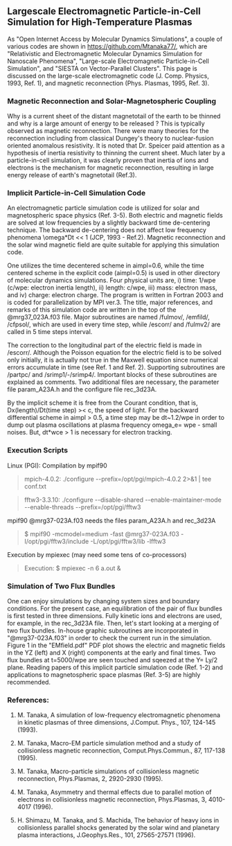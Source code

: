 ## Largescale Electromagnetic Particle-in-Cell Simulation for High-Temperature Plasmas ## 

As "Open Internet Access by Molecular Dynamics Simulations", a couple of various codes are shown in https://github.com/Mtanaka77/, which are "Relativistic and Electromagnetic Molecular Dynamics Simulation for Nanoscale Phenomena", "Large-scale Electromagnetic Particle-in-Cell Simulation", and "SIESTA on Vector-Parallel Clusters". 
This page is discussed on the large-scale electromagnetic code (J. Comp. Physics, 1993, Ref. 1), and magnetic reconnection (Phys. Plasmas, 1995, Ref. 3). 


### Magnetic Reconnection and Solar-Magnetospheric Coupling ###

Why is a current sheet of the distant magnetotail of the earth to be thinned and why is a large amount of energy to be released ?  This is typically observed as magnetic reconnection. There were many theories for the reconnection including from classical Dungey's theory to nuclear-fusion oriented anomalous resistivity. It is noted that Dr. Speicer paid attention as a hypothesis of inertia resistivity to thinning the current sheet. Much later by a particle-in-cell simulation, it was clearly proven that inertia of ions and electrons is the mechanism for magnetic reconnection, resulting in large energy release of earth's magnetotail (Ref.3).

### Implicit Particle-in-Cell Simulation Code ###

An electromagnetic particle simulation code is utilized for solar and magnetospheric space physics (Ref. 3-5). 
Both electric and magnetic fields are solved at low frequencies by a slightly backward time de-centering technique. 
The backward de-centering does not affect low frequency phenomena \omega*Dt << 1 (JCP, 1993 - Ref.2).
Magnetic reconnection and the solar wind magnetic field are quite suitable for applying this simulation code.

One utilizes the time decentered scheme in aimpl=0.6, while the time centered scheme in the explicit code (aimpl=0.5) is used in other directory of molecular dynamics simulations. Four physical units are, i) time: 1/wpe (c/wpe: electron inertia length), ii) length: c/wpe, iii) mass: electron mass, and iv) charge: electron charge. The program is written in Fortran 2003 and is coded for parallelization by MPI ver.3.
The title, major references, and remarks of this simulation code are written in the top of the @mrg37_023A.f03 file.
Major subroutines are named /fulmov/, /emfild/, /cfpsol/, which are used in every time step, while /escorr/ and /fulmv2/
are called in 5 time steps interval. 

The correction to the longitudinal part of the electric field is made in /escorr/. Although 
the Poisson equation for the electric field is to be solved only initially, it is actually 
not true in the Maxwell equation since numerical errors accumulate in time (see Ref. 1 and Ref. 2).
Supporting subroutines are /partpc/ and /srimp1/-/srimp4/. 
Important blocks of these subroutines are explained as comments.
Two additional files are necessary, the parameter file param_A23A.h and the configure file rec_3d23A.

By the implicit scheme it is free from the Courant condition, that is, Dx(length)/Dt(time step) >< c, the speed of light. For the backward differential scheme in aimpl > 0.5, a time step may be dt~1.2/wpe in order to dump out plasma oscillations at plasma frequency omega_e= wpe - small noises. But, dt*wce > 1 is necessary for electron tracking.


### Execution Scripts ###

Linux (PGI): Compilation by mpif90

 > mpich-4.0.2: ./configure --prefix=/opt/pgi/mpich-4.0.2 2>&1 | tee conf.txt

 > fftw3-3.3.10: ./configure --disable-shared --enable-maintainer-mode --enable-threads --prefix=/opt/pgi/fftw3

mpif90 @mrg37-023A.f03 needs the files param_A23A.h and rec_3d23A

 > $ mpif90 -mcmodel=medium -fast @mrg37-023A.f03 -I/opt/pgi/fftw3/include -L/opt/pgi/fftw3/lib -lfftw3

Execution by mpiexec (may need some tens of co-processors)

 > Execution: $ mpiexec -n 6 a.out &


### Simulation of Two Flux Bundles

One can enjoy simulations by changing system sizes and boundary conditions. For the present case, an equilibration of the pair of flux bundles is first tested in three dimensions. Fully kinetic ions and electrons are used, for example, in the rec_3d23A file. Then, let's start looking at a merging of two flux bundles. 
In-house graphic subroutines are incorporated in "@mrg37-023A.f03" in order to check the current run in the simulation. Figure 1 in the "EMfield.pdf" PDF plot shows the electric and magnetic fields in the YZ (left) and X (right) components at the early and final times. Two flux bundles at t=5000/wpe are seen touched and sqeezed at the Y= Ly/2 plane. Reading papers of this implicit particle simulation code (Ref. 1-2) and applications to magnetospheric space plasmas (Ref. 3-5) are highly recommended.


### References: ###

1. M. Tanaka, A simulation of low-frequency electromagnetic phenomena in kinetic plasmas of three dimensions, J.Comput. Phys., 107, 124-145 (1993).

2. M. Tanaka, Macro-EM particle simulation method and a study of collisionless magnetic reconnection, Comput.Phys.Commun., 87, 117-138 (1995).

3. M. Tanaka, Macro-particle simulations of collisionless magnetic reconnection, Phys.Plasmas, 2, 2920-2930 (1995).

4. M. Tanaka, Asymmetry and thermal effects due to parallel motion of electrons in collisionless magnetic reconnection, Phys.Plasmas, 3, 4010-4017 (1996). 

5. H. Shimazu, M. Tanaka, and S. Machida, The behavior of heavy ions in collisionless parallel shocks generated by the solar wind and planetary plasma interactions, J.Geophys.Res., 101, 27565-27571 (1996).


